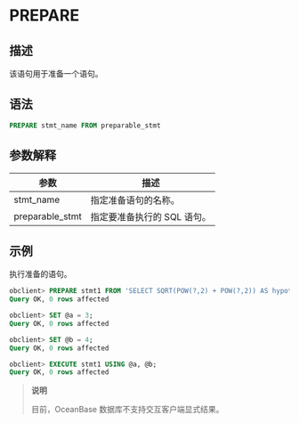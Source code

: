 # PREPARE

## 描述

该语句用于准备一个语句。

## 语法

```sql
PREPARE stmt_name FROM preparable_stmt
```

## 参数解释

|       参数        |        描述        |
|-----------------|------------------|
| stmt_name       | 指定准备语句的名称。       |
| preparable_stmt | 指定要准备执行的 SQL 语句。 |

## 示例

执行准备的语句。

```sql
obclient> PREPARE stmt1 FROM 'SELECT SQRT(POW(?,2) + POW(?,2)) AS hypotenuse';
Query OK, 0 rows affected

obclient> SET @a = 3;
Query OK, 0 rows affected

obclient> SET @b = 4;
Query OK, 0 rows affected

obclient> EXECUTE stmt1 USING @a, @b;
Query OK, 0 rows affected
```

>**说明**
>
>目前，OceanBase 数据库不支持交互客户端显式结果。
